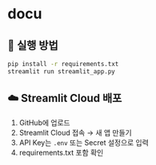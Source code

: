 # docu

## 📌 실행 방법
```bash
pip install -r requirements.txt
streamlit run streamlit_app.py
```

## ☁️ Streamlit Cloud 배포
1. GitHub에 업로드
2. Streamlit Cloud 접속 → 새 앱 만들기
3. API Key는 `.env` 또는 Secret 설정으로 입력
4. requirements.txt 포함 확인